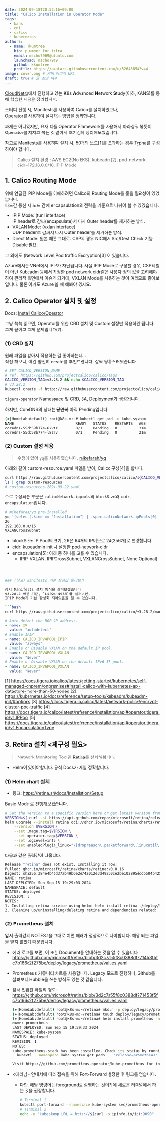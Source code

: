 ```yaml
---
date: 2024-09-18T20:52:16+09:00
title: "Calico Installation in Operator Mode"
tags:
  - kans  
  - cni
  - calico    
  - kubernetes
authors:
  - name: kkumtree
    bio: plumber for infra
    email: mscho7969@ubuntu.com
    launchpad: mscho7969
    github: kkumtree
    profile: https://avatars.githubusercontent.com/u/52643858?v=4 
image: cover.png # 커버 이미지 URL
draft: true # 글 초안 여부
---
```


[CloudNet@](https://gasidaseo.notion.site/CloudNet-Blog-c9dfa44a27ff431dafdd2edacc8a1863)에서 진행하고 있는 **K**8s **A**dvanced **N**etwork **S**tudy(이하, KANS)를 통해 학습한 내용을 정리합니다.  

스터디 진행 시, Manifests를 사용하여 Calico를 설치하였으나,  
Operator를 사용하여 설치하는 방법을 정리합니다.  

과제는 아니었지만, 요새 다들 Operator Framework를 사용해서 마라샹궈 볶듯이  
Operator를 지지고 볶는 것 같아서 호기심에 정리해보았습니다.  

참고로 Manifests를 사용하여 설치 시, 50개의 노드[1]를 초과하는 경우 Typha를 구성하여야 합니다.

> Calico 설치 환경 : AWS EC2(No EKS), kubeadm[2], pod-network-cidr=172.16.0.0/16, IPIP Mode  

## 1. Calico Routing Mode  

위에 언급된 IPIP Mode를 이해하려면 Calico의 Routing Mode를 훑을 필요성이 있었습니다.  
파드간 통신 시 노드 간에 encapsulation의 전략을 기준으로 나뉘어 볼 수 있겠습니다.  

- IPIP Mode: (tunl interface)  
  IP header로 감싸(encapsulate)서 다시 Outer header를 제거하는 방식.  
- VXLAN Mode: (vxlan interface)  
  UDP header로 감싸서 다시 Outer header를 제거하는 방식.  
- Direct Mode: 원본 패킷 그대로. CSP의 경우 NIC에서 Src/Dest Check 기능 Disable 필요.  

그 외에도 (Network Level)Pod traffic Encryption[3] 이 있습니다.  

Azure에서는 VNet에서 IPIP가 차단됩니다. 사실 IPIP Mode로 구성할 경우, CSP레벨이 아닌 Kubeadm 등에서 지정한 pod network cidr같은 사용자 정의 값을 고려해야하여 관리적 측면에서 이슈가 되기에, VXLAN Mode를 사용하는 것이 여러모로 좋아보입니다. 물론 이거도 Azure 쓸 때 해봐야 겠지요.  

## 2. Calico Operator 설치 및 설정  

Docs: [Install Calico/Operator](https://docs.tigera.io/calico/latest/getting-started/kubernetes/self-managed-onprem/onpremises)

그냥 쓱쓱 읽으면, Operator를 위한 CRD 설치 및 Custom 설정만 적용하면 됩니다.  
그게 끝이고 그게 문제입니다(?).  

### (1) CRD 설치

원래 파일을 받아서 적용하는 걸 좋아하는데...  
직접 해보니, 이건 얌전히 create를 추천드립니다. 살짝 당황스러웠습니다.  

```bash
# SET CALICO_VERSION_NAME  
# ref. https://github.com/projectcalico/calico/tags
CALICO_VERSION_TAG=v3.28.2 && echo $CALICO_VERSION_TAG
# v3.28.2  
kubectl create -f https://raw.githubusercontent.com/projectcalico/calico/${CALICO_VERSION_TAG}/manifests/tigera-operator.yaml
```  

`tigera-operator` Namespace 및 CRD, SA, Deployment가 생성됩니다.  

하지만, CoreDNS의 상태는 ~~당연히~~ 아직 Pending입니다.  

```bash
(⎈|HomeLab:default) root@k8s-m:~# kubectl get pod -n kube-system
NAME                            READY   STATUS    RESTARTS   AGE
coredns-55cb58b774-62vtz        0/1     Pending   0          21m
coredns-55cb58b774-l8znv        0/1     Pending   0          21m
```

### (2) Custom 설정 적용

> 수정에 있어 `yq`를 사용하였습니다. [mikefarah/yq](https://github.com/mikefarah/yq)  

아래와 같이 custom-resource.yaml 파일을 받아, Calico 구성[4]을 합니다.  

```bash
curl https://raw.githubusercontent.com/projectcalico/calico/${CALICO_VERSION_TAG}/manifests/custom-resources.yaml -sSo custom-resources-$(date --iso-8601).yaml  
ls | grep custom-resources
# custom-resources-2024-09-22.yaml
```

주로 수정되는 부분은 `calicoNetwork.ippools`의 `blockSize`와 `cidr`, `encapsulation`입니다.  

```bash
# mikefarah/yq pre-installed
yq '(select(.kind == "Installation") | .spec.calicoNetwork.ipPools[0] | (.blockSize, .cidr, .encapsulation))' custom-resources-2024-09-22.yaml
26
192.168.0.0/16
VXLANCrossSubnet
```

- blockSize: IP Pool의 크기, 26은 64개의 IP이므로 24(256개)로 변경합니다.
- cidr: kubeadmin init 시 설정한 pod-network-cidr
- encapsulation[5]: 아래 중 하나를 고를 수 있습니다.  
  - IPIP, VXLAN, IPIPCrossSubnet, VXLANCrossSubnet, None(Optional)

```bash



### (참고) Manifests 기본 설정값 둘러보기

잠시 Manifests 설치 방식을 살펴보겠습니다.  
v3.28.2 버전 기준, `L4924-4935`를 살펴보면, 
IPIP Mode가 기본 활성화 되어있음을 알 수 있습니다.  

```bash  
curl https://raw.githubusercontent.com/projectcalico/calico/v3.28.2/manifests/calico.yaml -sSq | sed -n '4924,4935p'
```  

```yaml  
# Auto-detect the BGP IP address.
- name: IP
  value: "autodetect"
# Enable IPIP
- name: CALICO_IPV4POOL_IPIP
  value: "Always"
# Enable or Disable VXLAN on the default IP pool.
- name: CALICO_IPV4POOL_VXLAN
  value: "Never"
# Enable or Disable VXLAN on the default IPv6 IP pool.
- name: CALICO_IPV6POOL_VXLAN
  value: "Never"
```  

[1] <https://docs.tigera.io/calico/latest/getting-started/kubernetes/self-managed-onprem/onpremises#install-calico-with-kubernetes-api-datastore-more-than-50-nodes>
[2] <https://kubernetes.io/docs/reference/setup-tools/kubeadm/kubeadm-init/#options>
[3] <https://docs.tigera.io/calico/latest/network-policy/encrypt-cluster-pod-traffic>
[4] <https://docs.tigera.io/calico/latest/reference/installation/api#operator.tigera.io/v1.IPPool>
[5] <https://docs.tigera.io/calico/latest/reference/installation/api#operator.tigera.io/v1.EncapsulationType>
 


## 3. Retina 설치  <재구성 필요>

> Network Monitoring Tool인 [Retina](https://github.com/microsoft/retina)를 설치해봅니다.  

- Helm이 있어야합니다. 공식 Docs가 제일 정확합니다.  

### (1) Helm chart 설치  

- 링크: <https://retina.sh/docs/Installation/Setup>  

Basic Mode 로 진행해보겠습니다.  
  
```bash  
# Set the version to a specific version here or get latest version from GitHub API.
VERSION=$( curl -sL https://api.github.com/repos/microsoft/retina/releases/latest | jq -r .name)
helm upgrade --install retina oci://ghcr.io/microsoft/retina/charts/retina \
    --version $VERSION \
    --set image.tag=$VERSION \
    --set operator.tag=$VERSION \
    --set logLevel=info \
    --set enabledPlugin_linux="\[dropreason\,packetforward\,linuxutil\,dns\]"
```  

다음과 같은 출력값이 나옵니다.  

```bash  
Release "retina" does not exist. Installing it now.
Pulled: ghcr.io/microsoft/retina/charts/retina:v0.0.16
Digest: sha256:384e4b45d37ab49b6e2e742012e3d49230ce2be102895dccb504b42540091419
NAME: retina
LAST DEPLOYED: Sun Sep 15 19:29:03 2024
NAMESPACE: default
STATUS: deployed
REVISION: 1
NOTES:
1. Installing retina service using helm: helm install retina ./deploy/legacy/manifests/controller/helm/retina/ --namespace kube-system --dependency-update
2. Cleaning up/uninstalling/deleting retina and dependencies related: 
```  

### (2) Prometheus 설치  

앞서 출력값의 NOTES.1을 그대로 치면 에러가 정상적으로 나야합니다. 해당 되는 파일을 받지 않았기 때문입니다.  

- 에러 로그를 보면, 이 또한 Document를 안내하는 것을 알 수 있습니다.  https://github.com/microsoft/retina/blob/3d2c7a55f8c0388df271453f5fc7b166c2f275be/deploy/legacy/prometheus/values.yaml

- Prometheus 커뮤니티 차트를 사용합니다. Legacy 모드로 진행하나, Github를 살펴보니 Hubble을 쓰는 방식도 있는 것 같습니다.  

- 앞서 언급된 파일의 경로: <https://github.com/microsoft/retina/blob/3d2c7a55f8c0388df271453f5fc7b166c2f275be/deploy/legacy/prometheus/values.yaml>  

    ```bash
    (⎈|HomeLab:default) root@k8s-m:~/retina# mkdir -p deploy/legacy/prometheus
    (⎈|HomeLab:default) root@k8s-m:~/retina# touch deploy/legacy/prometheus/values.yaml
    (⎈|HomeLab:default) root@k8s-m:~/retina# helm install prometheus -n kube-system -f deploy/legacy/prometheus/values.yaml prometheus-community/kube-prometheus-stack
    NAME: prometheus
    LAST DEPLOYED: Sun Sep 15 19:59:33 2024
    NAMESPACE: kube-system
    STATUS: deployed
    REVISION: 1
    NOTES:
    kube-prometheus-stack has been installed. Check its status by running:
      kubectl --namespace kube-system get pods -l "release=prometheus"

    Visit https://github.com/prometheus-operator/kube-prometheus for instructions on how to create & configure Alertmanager and Prometheus instances using the Operator.
    ```

- <에러남> 안내서에 따라 접속을 위해 Port-Forward 설정한 후 링크를 얻습니다.  
  - 다만, 해당 명령어는 foreground로 실행하는 것이기에 새로운 터미널에서 하는 것을 권장합니다.  

    ```bash
    # Ternimal 1
    kubectl port-forward --namespace kube-system svc/prometheus-operated 9090
    # Terminal 2
    echo -e "kubeskoop URL = http://$(curl -s ipinfo.io/ip):9090"
    ```